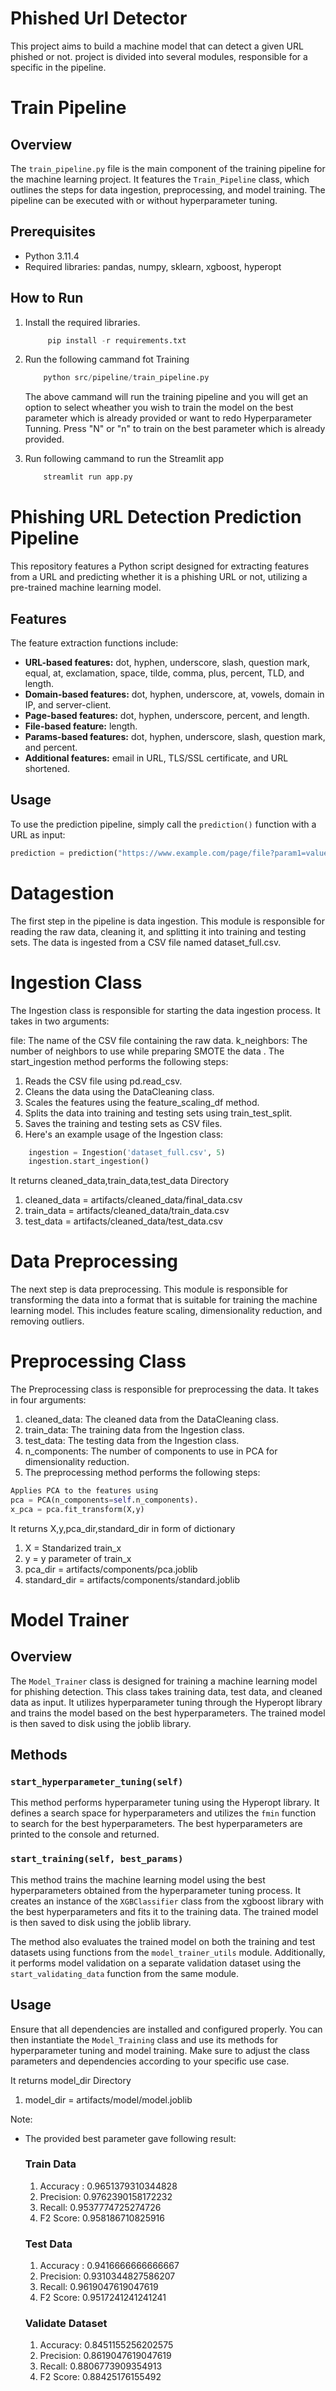# Phished Url Detector
This project aims to build a machine model that can detect a given URL phished or not. project is divided into several modules, responsible for a specific in the pipeline.

# Train Pipeline

## Overview

The `train_pipeline.py` file is the main component of the training pipeline for the machine learning project. It features the `Train_Pipeline` class, which outlines the steps for data ingestion, preprocessing, and model training. The pipeline can be executed with or without hyperparameter tuning.

## Prerequisites

- Python 3.11.4
- Required libraries: pandas, numpy, sklearn, xgboost, hyperopt

## How to Run

1. Install the required libraries.

   ```python
        pip install -r requirements.txt
   ```
2. Run the following cammand fot Training

    ```python
        python src/pipeline/train_pipeline.py
    ```
    The above cammand will run the training pipeline and you will get an option to select wheather you wish to train the model on the best parameter which is already provided or want to redo Hyperparameter Tunning. Press "N" or "n" to train on the best parameter which is already provided.
3. Run following cammand to run the Streamlit app

    ```python
        streamlit run app.py
    ```

# Phishing URL Detection Prediction Pipeline

This repository features a Python script designed for extracting features from a URL and predicting whether it is a phishing URL or not, utilizing a pre-trained machine learning model.

## Features

The feature extraction functions include:

- **URL-based features:** dot, hyphen, underscore, slash, question mark, equal, at, exclamation, space, tilde, comma, plus, percent, TLD, and length.
- **Domain-based features:** dot, hyphen, underscore, at, vowels, domain in IP, and server-client.
- **Page-based features:** dot, hyphen, underscore, percent, and length.
- **File-based feature:** length.
- **Params-based features:** dot, hyphen, underscore, slash, question mark, and percent.
- **Additional features:** email in URL, TLS/SSL certificate, and URL shortened.

## Usage

To use the prediction pipeline, simply call the `prediction()` function with a URL as input:

```python
prediction = prediction("https://www.example.com/page/file?param1=value1&param2=value2")
```

# Datagestion
The first step in the pipeline is data ingestion. This module is responsible for reading the raw data, cleaning it, and splitting it into training and testing sets. The data is ingested from a CSV file named dataset_full.csv.

# Ingestion Class
The Ingestion class is responsible for starting the data ingestion process. It takes in two arguments:

file: The name of the CSV file containing the raw data.
k_neighbors: The number of neighbors to use while preparing SMOTE the data .
The start_ingestion method performs the following steps:

1. Reads the CSV file using pd.read_csv.
2. Cleans the data using the DataCleaning class.
3. Scales the features using the feature_scaling_df method.
4. Splits the data into training and testing sets using               train_test_split.
5. Saves the training and testing sets as CSV files.
6. Here's an example usage of the Ingestion class:

```python
    ingestion = Ingestion('dataset_full.csv', 5)
    ingestion.start_ingestion()
```
It returns cleaned_data,train_data,test_data Directory 
1. cleaned_data = artifacts/cleaned_data/final_data.csv
2. train_data = artifacts/cleaned_data/train_data.csv
3. test_data = artifacts/cleaned_data/test_data.csv

# Data Preprocessing
The next step is data preprocessing. This module is responsible for transforming the data into a format that is suitable for training the machine learning model. This includes feature scaling, dimensionality reduction, and removing outliers.

# Preprocessing Class
The Preprocessing class is responsible for preprocessing the data. It takes in four arguments:

1. cleaned_data: The cleaned data from the DataCleaning class.
2. train_data: The training data from the Ingestion class.
3. test_data: The testing data from the Ingestion class.
4. n_components: The number of components to use in PCA for dimensionality reduction.
5. The preprocessing method performs the following steps:

```python
Applies PCA to the features using 
pca = PCA(n_components=self.n_components).
x_pca = pca.fit_transform(X,y)
```
It returns X,y,pca_dir,standard_dir in form of dictionary
1. X = Standarized train_x
2. y = y parameter of train_x
3. pca_dir = artifacts/components/pca.joblib
4. standard_dir = artifacts/components/standard.joblib

# Model Trainer

## Overview

The `Model_Trainer` class is designed for training a machine learning model for phishing detection. This class takes training data, test data, and cleaned data as input. It utilizes hyperparameter tuning through the Hyperopt library and trains the model based on the best hyperparameters. The trained model is then saved to disk using the joblib library.

## Methods

### `start_hyperparameter_tuning(self)`

This method performs hyperparameter tuning using the Hyperopt library. It defines a search space for hyperparameters and utilizes the `fmin` function to search for the best hyperparameters. The best hyperparameters are printed to the console and returned.

### `start_training(self, best_params)`

This method trains the machine learning model using the best hyperparameters obtained from the hyperparameter tuning process. It creates an instance of the `XGBClassifier` class from the xgboost library with the best hyperparameters and fits it to the training data. The trained model is then saved to disk using the joblib library.

The method also evaluates the trained model on both the training and test datasets using functions from the `model_trainer_utils` module. Additionally, it performs model validation on a separate validation dataset using the `start_validating_data` function from the same module.

## Usage

Ensure that all dependencies are installed and configured properly. You can then instantiate the `Model_Training` class and use its methods for hyperparameter tuning and model training. Make sure to adjust the class parameters and dependencies according to your specific use case.

It returns model_dir Directory 
1. model_dir = artifacts/model/model.joblib

Note:
- The provided best parameter gave following result:
    ### Train Data
    1. Accuracy : 0.9651379310344828
    2. Precision: 0.9762390158172232
    3. Recall: 0.9537774725274726
    4. F2 Score: 0.958186710825916

    ### Test Data
    1. Accuracy : 0.9416666666666667
    2. Precision: 0.9310344827586207
    3. Recall: 0.9619047619047619
    4. F2 Score: 0.9517241241241241

    ### Validate Dataset
    1. Accuracy: 0.8451155256202575
    2. Precision: 0.8619047619047619
    3. Recall: 0.8806773909354913
    4. F2 Score: 0.88425176155492
